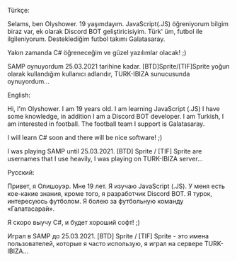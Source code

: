 Türkçe:

Selams, ben Olyshower. 19 yaşımdayım. JavaScript(.JS) öğreniyorum bilgim biraz var, ek olarak Discord BOT geliştiricisiyim. Türk' üm, futbol ile ilgileniyorum. Desteklediğim futbol takımı Galatasaray.

Yakın zamanda C# öğreneceğim ve güzel yazılımlar olacak! ;)

SAMP oynuyordum 25.03.2021 tarihine kadar. [BTD]Sprite/[TIF]Sprite yoğun olarak kullandığım kullanıcı adlarıdır, TURK-IBIZA sunucusunda oynuyordum...

English:

Hi, I'm Olyshower. I am 19 years old. I am learning JavaScript (.JS) I have some knowledge, in addition I am a Discord BOT developer. I am Turkish, I am interested in football. The football team I support is Galatasaray.

I will learn C# soon and there will be nice software! ;)

I was playing SAMP until 25.03.2021. [BTD] Sprite / [TIF] Sprite are usernames that I use heavily, I was playing on TURK-IBIZA server...


Русский:

Привет, я Олишоуэр. Мне 19 лет. Я изучаю JavaScript (.JS). У меня есть кое-какие знания, кроме того, я разработчик Discord BOT. Я турок, интересуюсь футболом. Я болею за футбольную команду «Галатасарай».

Я скоро выучу C#, и будет хороший софт! ;)

Играл в SAMP до 25.03.2021. [BTD] Sprite / [TIF] Sprite - это имена пользователей, которые я часто использую, я играл на сервере TURK-IBIZA...
